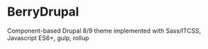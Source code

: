 # BerryDrupal

Component-based Drupal 8/9 theme implemented with Sass/ITCSS, Javascript ES6+, gulp, rollup
